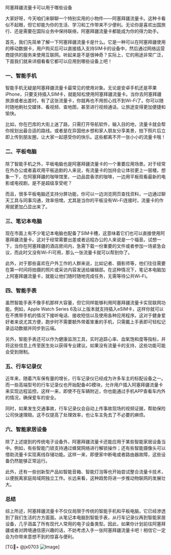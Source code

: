 阿塞拜疆流量卡可以用于哪些设备

大家好呀，今天咱们来聊聊一个特别实用的小物件——阿塞拜疆流量卡。这种卡看似不起眼，但它却能为你的生活、学习和工作带来不少便利。无论你是喜欢出国旅行、还是需要在国际业务中保持联络，阿塞拜疆流量卡都能成为你的得力助手。

首先，我们先简单了解一下阿塞拜疆流量卡是什么。它是一种可以在阿塞拜疆使用的移动数据卡，用户购买后可以直接插入支持SIM卡的设备中，然后通过网络运营商提供的服务来使用互联网。听起来是不是很神奇？实际上，它的用途非常广泛，下面我们就来详细看看它都可以应用到哪些设备上吧！

### 一、智能手机

智能手机无疑是阿塞拜疆流量卡最常见的使用对象。无论是安卓手机还是苹果iPhone，只要支持插入SIM卡，就能轻松使用阿塞拜疆流量卡。当你去阿塞拜疆旅游或者出差时，有了这张流量卡，你就再也不用担心找不到Wi-Fi了。你可以随时随地刷社交媒体、看视频、查地图，甚至进行视频通话，让旅途变得更加便捷和愉快。

比如，你在巴库的大街上迷了路，只需打开导航软件，输入目的地，流量卡就会帮你规划出最合适的路线。或者是在异国他乡想和家人朋友分享美景，拍下照片后立即上传到朋友圈，让大家一起感受你的快乐。这些都离不开一张小小的流量卡哦！

### 二、平板电脑

除了智能手机之外，平板电脑也是阿塞拜疆流量卡的一个重要应用场景。对于经常在外办公或者喜欢用平板追剧的人来说，有流量卡的加持会让体验更上一层楼。想象一下，在阿塞拜疆的咖啡馆里，一边品尝香浓的咖啡，一边用平板观看最新的电影或电视剧，是不是超级享受呢？

而且，很多平板电脑还支持分屏功能，你可以一边浏览网页查找资料，一边通过聊天工具与同事沟通，效率倍增。尤其是当你的平板没有Wi-Fi连接时，流量卡的作用就更加凸显出来了。

### 三、笔记本电脑

现在市面上有不少笔记本电脑也配备了SIM卡槽，这意味着它们也可以直接使用阿塞拜疆流量卡。这对于经常需要出差或者远程办公的人来说是一个福音。试想一下，当你在阿塞拜疆的酒店房间内，急需下载一份重要的文件或者参加一场紧急会议，而此时又没有Wi-Fi可用，那么一张流量卡就可以帮到你了。

此外，对于那些喜欢在户外工作的人群来说，比如记者、摄影师等，他们往往需要在第一时间将拍摄的照片或采访内容发送给编辑部。在这种情况下，笔记本电脑加上阿塞拜疆流量卡，就能让他们随时随地完成任务，无需等待公共Wi-Fi。

### 四、智能手表

虽然智能手表不像手机那样大容量，但它同样能够利用阿塞拜疆流量卡实现联网功能。例如，Apple Watch Series 6及以上版本就支持插入eSIM卡，这样你就可以在不携带手机的情况下接听电话、接收短信以及使用各种应用程序。这对于健身爱好者来说尤其方便，跑步时不需要额外带着笨重的手机，只需戴上手表即可轻松记录运动数据并同步到云端。

另外，智能手表还可以作为健康监测工具，实时追踪心率、血氧饱和度等指标，并将这些信息上传至医生处以获得专业建议。如果没有流量卡的支持，这些功能可能会受到限制。

### 五、行车记录仪

近年来，随着汽车保有量的增长，行车记录仪已经成为许多车主的标配设备之一。而一些高端型号的行车记录仪也开始配备4G模块，允许用户插入阿塞拜疆流量卡来实现远程监控。这样一来，即使不在车辆附近，你也能通过手机APP查看车内外的情况，确保爱车的安全。

同时，如果发生交通事故，行车记录仪会自动上传事故现场的视频证据，帮助保险公司快速理赔。这不仅提高了处理效率，也让车主免去了不必要的麻烦。

### 六、智能家居设备

除了上述提到的传统电子设备外，阿塞拜疆流量卡还能应用于某些智能家居设备当中。例如，有些智能门锁支持通过蜂窝网络进行解锁操作；还有些智能摄像头可以借助流量卡实现离线存储功能。这样一来，即便家中断电或者路由器故障，这些设备仍然能够正常运行。

此外，还有一些创新型产品如智能音箱、智能灯泡等也开始尝试整合流量卡技术，以便脱离家庭局域网独立工作。长远来看，这种趋势将进一步推动物联网的发展壮大。

### 总结

综上所述，阿塞拜疆流量卡不仅仅局限于传统的智能手机和平板电脑，它已经渗透到了我们生活的方方面面。从笔记本电脑到智能手表，从行车记录仪再到智能家居设备，几乎涵盖了所有现代人常用的电子设备类型。因此，如果你计划前往阿塞拜疆或者对跨境通信感兴趣的话，不妨考虑入手一张阿塞拜疆流量卡吧！相信它一定会为你带来意想不到的惊喜与便利。

[TG💪+ @jx0703 ![Image](https://github.com/user-attachments/assets/dbca1d08-cadb-493c-b0ec-ad6f7a83f270)]